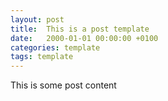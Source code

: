 ```yaml
---
layout: post
title:  This is a post template
date:   2000-01-01 00:00:00 +0100
categories: template
tags: template
---
```


This is some post content
